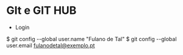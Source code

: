 # GIt e GIT HUB

 - Login

 $ git config --global user.name "Fulano de Tal"
 $ git config --global user.email fulanodetal@exemplo.pt


